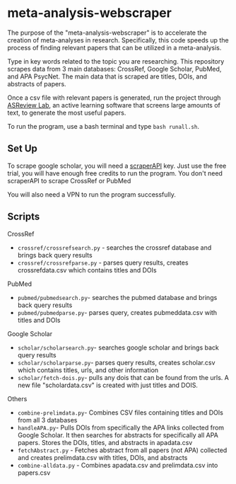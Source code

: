 # meta-analysis-webscraper
The purpose of the "meta-analysis-webscraper" is to accelerate the creation of meta-analyses in research. Specifically, this code speeds up the process of finding relevant papers that can be utilized in a meta-analysis. 

Type in key words related to the topic you are researching. This repository scrapes data from 3 main databases: CrossRef, Google Scholar, PubMed, and APA PsycNet. The main data that is scraped are titles, DOIs, and abstracts of papers. 

Once a csv file with relevant papers is generated, run the project through [ASReview Lab](https://asreview.nl/), an active learning software that screens large amounts of text, to generate the most useful papers. 

To run the program, use a bash terminal and type `bash runall.sh`. 
## Set Up
To scrape google scholar, you will need a [scraperAPI](https://www.scraperapi.com/) key. Just use the free trial, you will have enough free credits to run the program. 
You don't need scraperAPI to scrape CrossRef or PubMed

You will also need a VPN to run the program successfully. 

## Scripts

CrossRef
* `crossref/crossrefsearch.py` - searches the crossref database and brings back query results
* `crossref/crossrefparse.py` - parses query results, creates crossrefdata.csv which contains titles and DOIs 

PubMed
* `pubmed/pubmedsearch.py`- searches the pubmed database and brings back query results   
* `pubmed/pubmedparse.py`- parses query, creates pubmeddata.csv with titles and DOIs

Google Scholar
* `scholar/scholarsearch.py`- searches google scholar and brings back query results
* `scholar/scholarparse.py`- parses query results, creates scholar.csv which contains titles, urls, and other information
* `scholar/fetch-dois.py`- pulls any dois that can be found from the urls. A new file "scholardata.csv" is created with just titles and DOIS.

Others
* `combine-prelimdata.py`- Combines CSV files containing titles and DOIs from all 3 databases
* `handleAPA.py`- Pulls DOIs from specifically the APA links collected from Google Scholar. It then searches for abstracts for specifically all APA papers. Stores the DOIs, titles, and abstracts in apadata.csv
* `fetchAbstract.py` - Fetches abstract from all papers (not APA) collected and creates prelimdata.csv with titles, DOIs, and abstracts
* `combine-alldata.py` - Combines apadata.csv and prelimdata.csv into papers.csv

 
```

